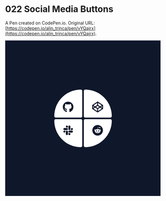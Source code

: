 # 022 Social Media Buttons

A Pen created on CodePen.io. Original URL: [https://codepen.io/alin_trinca/pen/vYQajrx](https://codepen.io/alin_trinca/pen/vYQajrx).

![Social Media Buttons Screenshot](social-media-buttons.png)
